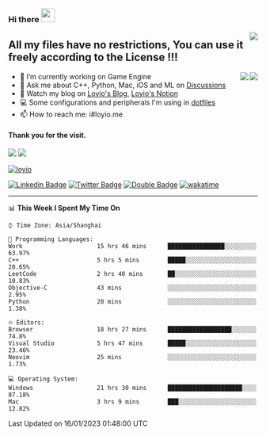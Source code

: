 <h3 align="left">Hi there <img src="https://media.giphy.com/media/hvRJCLFzcasrR4ia7z/giphy.gif" width="28"></h3>
<a align="right" href="https://github.com/loyio/loyio/blob/master/STAR/README.md"><img align="right" src="https://img.shields.io/badge/LOYIO-STAR-green" /></a>

## All my files have no restrictions, You can use it freely according to the License !!!

<a href="https://github.com/loyio#gh-light-mode-only">
     <img align="right"  src="https://loy-readme.vercel.app/api/top-langs/?username=loyio&langs_count=6&hide=css,html,jupyter%20notebook" />
</a>

<a href="https://github.com/loyio#gh-dark-mode-only">
  <img align="right"  src="https://loy-readme.vercel.app/api/top-langs/?username=loyio&langs_count=6&theme=slateorange&hide=css,html,jupyter%20notebook" />
</a>



- 🔭 I’m currently working on Game Engine
- 💬 Ask me about C++, Python, Mac, iOS and ML on [Discussions](https://github.com/loyio/blog/discussions)
- 📔 Watch my blog on [Loyio's Blog](https://loyio.me), [Loyio's Notion](https://loyio.notion.site/loyio/Loyio-s-Dashboard-2f56bd29222a445ea9d9e8802a1ac83b)
- 💻 Some configurations and peripherals I'm using in [dotfiles](https://github.com/loyio/dotfiles)
- 📫 How to reach me: i#loyio.me


#### Thank you for the visit.
<img src="http://profile-counter.glitch.me/loyio/count.svg" />

<img src="https://loy-readme.vercel.app/api?username=loyio&show_icons=true&hide=stars&include_all_commits=true&hide_title=true&theme=slateorange" />

     

[![loyio](https://github-profile-trophy.vercel.app/?username=loyio&theme=onedark&column=4)](https://github.com/loyio)

[![Linkedin Badge](https://img.shields.io/badge/-@loyio-0077b5?style=flat-square&logo=Linkedin&logoColor=white&labelColor=0077b5&link=https://www.linkedin.com/in/loyio-hex-363172158/)](https://www.linkedin.com/in/loyio-hex-363172158/)
[![Twitter Badge](https://img.shields.io/badge/-@loyiome-1ca0f1?style=flat-square&labelColor=1ca0f1&logo=twitter&logoColor=white&link=https://twitter.com/loyiome)](https://twitter.com/loyiome)
[![Double Badge](https://img.shields.io/badge/@loyio-007722?style=flat&logo=Douban&logoColor=white)](https://www.douban.com/people/susmote)
[![wakatime](https://wakatime.com/badge/user/c0ddc104-5a20-41d1-ab9a-c4d9ea20a4d9.svg)](https://wakatime.com/@c0ddc104-5a20-41d1-ab9a-c4d9ea20a4d9)

-------
<!--START_SECTION:waka-->
📊 **This Week I Spent My Time On** 

```text
⌚︎ Time Zone: Asia/Shanghai

💬 Programming Languages: 
Work                     15 hrs 46 mins      ████████████████░░░░░░░░░   63.97% 
C++                      5 hrs 5 mins        █████░░░░░░░░░░░░░░░░░░░░   20.65% 
LeetCode                 2 hrs 40 mins       ██░░░░░░░░░░░░░░░░░░░░░░░   10.83% 
Objective-C              43 mins             ░░░░░░░░░░░░░░░░░░░░░░░░░   2.95% 
Python                   20 mins             ░░░░░░░░░░░░░░░░░░░░░░░░░   1.38%

🔥 Editors: 
Browser                  18 hrs 27 mins      ██████████████████░░░░░░░   74.8% 
Visual Studio            5 hrs 47 mins       █████░░░░░░░░░░░░░░░░░░░░   23.46% 
Neovim                   25 mins             ░░░░░░░░░░░░░░░░░░░░░░░░░   1.73%

💻 Operating System: 
Windows                  21 hrs 30 mins      █████████████████████░░░░   87.18% 
Mac                      3 hrs 9 mins        ███░░░░░░░░░░░░░░░░░░░░░░   12.82%

```


 Last Updated on 16/01/2023 01:48:00 UTC
<!--END_SECTION:waka-->
